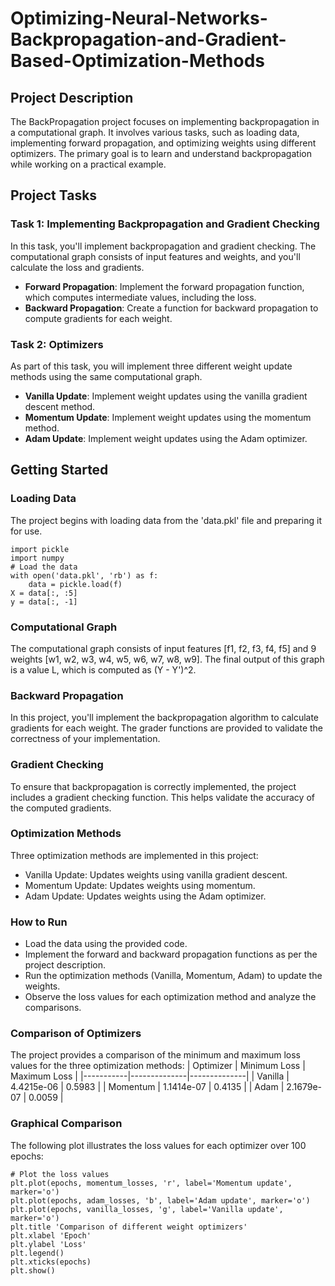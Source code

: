 # Optimizing-Neural-Networks-Backpropagation-and-Gradient-Based-Optimization-Methods

## Project Description

The BackPropagation project focuses on implementing backpropagation in a computational graph. It involves various tasks, such as loading data, implementing forward propagation, and optimizing weights using different optimizers. The primary goal is to learn and understand backpropagation while working on a practical example.

## Project Tasks

### Task 1: Implementing Backpropagation and Gradient Checking

In this task, you'll implement backpropagation and gradient checking. The computational graph consists of input features and weights, and you'll calculate the loss and gradients.

- **Forward Propagation**: Implement the forward propagation function, which computes intermediate values, including the loss.
- **Backward Propagation**: Create a function for backward propagation to compute gradients for each weight.

### Task 2: Optimizers

As part of this task, you will implement three different weight update methods using the same computational graph.

- **Vanilla Update**: Implement weight updates using the vanilla gradient descent method.
- **Momentum Update**: Implement weight updates using the momentum method.
- **Adam Update**: Implement weight updates using the Adam optimizer.

## Getting Started

### Loading Data

The project begins with loading data from the 'data.pkl' file and preparing it for use.

```
import pickle
import numpy
# Load the data
with open('data.pkl', 'rb') as f:
    data = pickle.load(f)
X = data[:, :5]
y = data[:, -1]
```

### Computational Graph
The computational graph consists of input features [f1, f2, f3, f4, f5] and 9 weights [w1, w2, w3, w4, w5, w6, w7, w8, w9]. The final output of this graph is a value L, which is computed as (Y - Y')^2.

### Backward Propagation
In this project, you'll implement the backpropagation algorithm to calculate gradients for each weight. The grader functions are provided to validate the correctness of your implementation.

### Gradient Checking
To ensure that backpropagation is correctly implemented, the project includes a gradient checking function. This helps validate the accuracy of the computed gradients.

### Optimization Methods
Three optimization methods are implemented in this project:

- Vanilla Update: Updates weights using vanilla gradient descent.
- Momentum Update: Updates weights using momentum.
- Adam Update: Updates weights using the Adam optimizer.

### How to Run
- Load the data using the provided code.
- Implement the forward and backward propagation functions as per the project description.
- Run the optimization methods (Vanilla, Momentum, Adam) to update the weights.
- Observe the loss values for each optimization method and analyze the comparisons.

### Comparison of Optimizers
The project provides a comparison of the minimum and maximum loss values for the three optimization methods:
| Optimizer | Minimum Loss | Maximum Loss |
|-----------|--------------|--------------|
| Vanilla   | 4.4215e-06   | 0.5983       |
| Momentum  | 1.1414e-07   | 0.4135       |
| Adam      | 2.1679e-07   | 0.0059       |

### Graphical Comparison
The following plot illustrates the loss values for each optimizer over 100 epochs:
```
# Plot the loss values
plt.plot(epochs, momentum_losses, 'r', label='Momentum update', marker='o')
plt.plot(epochs, adam_losses, 'b', label='Adam update', marker='o')
plt.plot(epochs, vanilla_losses, 'g', label='Vanilla update', marker='o')
plt.title 'Comparison of different weight optimizers'
plt.xlabel 'Epoch'
plt.ylabel 'Loss'
plt.legend()
plt.xticks(epochs)
plt.show()
```
